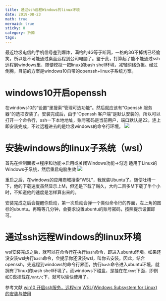 ```yaml
---
title: 通过ssh远程Windows的linux环境
date: 2019-08-23
math: true
mermaid: true
sticky: 0
category: 折腾
tags:
---
```


最近垃圾电信的手机信号差到爆炸，满格的4G等于断网，一格的3G不掉线已经偷笑，所以是不可能通过桌面远程到公司电脑了。鉴于此，打算起了能不能通过ssh远程到windows里，随便模拟一把linux的bash shell环境，减轻网络负担。经过倒腾，目前的方案是windows10自带的openssh+linux子系统方案。

# windows10开启openssh
在windows10的“设置”里搜索“管理可选功能”。然后就应该有“Openssh 服务器”的选项安装了。安装完成后，由于“Openssh 客户端”是默认安装的，所以可以打开一个命令行，ssh一下本地地址，账号密码是当前用户，端口默认是22。连上即安装完成，不过远程进去的是垃圾windows的命令行环境。
![](https://filebed.cellargalaxy.workers.dev/blog/code/20190823/20181115152127687.png)

# 安装windows的linux子系统（wsl）
首先在控制面板->程序和功能->启用或关闭Windows功能->勾选 适用于Linux的Windows子系统，然后重启电脑生效
![](https://filebed.cellargalaxy.workers.dev/blog/code/20190823/723701-20180103223038768-1629438015.png)

重启之后，在windows的应用商城搜索“WSL”，我就装Ubuntu了。随便吐槽一下，他的下载速度虽然显示上M，但还是下载了贼久，大约二百多M下载了半个小时，不知道他的速度是怎样算出来的。

安装完成之后会提醒你启动，第一次启动会弹一个类似命令行的界面，左上角的图标的ubuntu。再略等几分钟，会要求设置ubuntu的账号密码，按照提示设置即可。

# 通过ssh远程Windows的linux环境
wsl安装完成之后，就可以在命令行在执行`bash`命令，即进入ubuntu环境。如果还没安装wsl执行`bash`命令，会提示你还没装wsl，叫你去安装。因此，结合openssh，先远程到windows的命令行界面，执行`bash`命令进入ubuntu环境，就拥有了linux的bash shell环境了。而windows下磁盘，是挂在在`/mnt`下面，即例如C盘挂载在`/mnt/c`下，就可以愉快使用了。

参考文献
[win10 开启ssh服务，远程vim](https://blog.csdn.net/ujsDui/article/details/84105303)
[WSL(Windows Subsystem for Linux)的安装与使用](https://www.cnblogs.com/JettTang/p/8186315.html)
